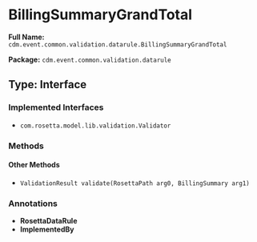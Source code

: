 # BillingSummaryGrandTotal

**Full Name:** `cdm.event.common.validation.datarule.BillingSummaryGrandTotal`

**Package:** `cdm.event.common.validation.datarule`

## Type: Interface

### Implemented Interfaces

- `com.rosetta.model.lib.validation.Validator`

### Methods

#### Other Methods

- `ValidationResult validate(RosettaPath arg0, BillingSummary arg1)`

### Annotations

- **RosettaDataRule**
- **ImplementedBy**

